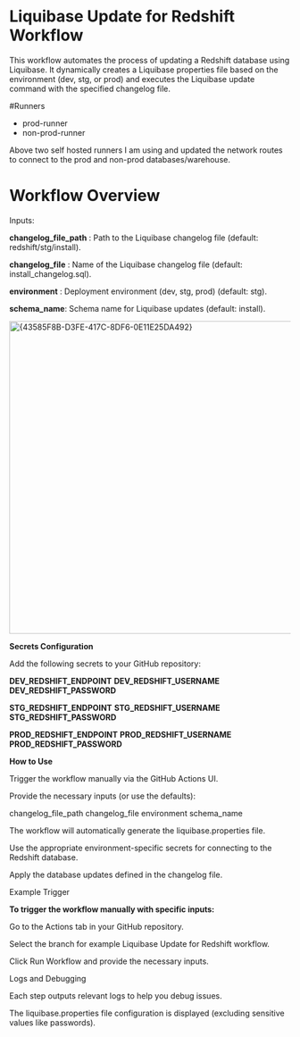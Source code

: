 # Liquibase Update for Redshift Workflow
This workflow automates the process of updating a Redshift database using Liquibase. It dynamically creates a Liquibase properties file based on the environment (dev, stg, or prod) and executes the Liquibase update command with the specified changelog file.

#Runners

 - prod-runner
 - non-prod-runner
   
Above two self hosted runners I am using and updated the network routes to connect to the prod and non-prod databases/warehouse.

# Workflow Overview
Inputs:

**changelog_file_path** : Path to the Liquibase changelog file (default: redshift/stg/install).

**changelog_file** : Name of the Liquibase changelog file (default: install_changelog.sql).

**environment** : Deployment environment (dev, stg, prod) (default: stg).

**schema_name**: Schema name for Liquibase updates (default: install).

<img width="560" alt="{43585F8B-D3FE-417C-8DF6-0E11E25DA492}" src="https://github.com/user-attachments/assets/ce902493-2344-45a2-8d6f-8f1398275bad">




**Secrets Configuration**

Add the following secrets to your GitHub repository:

**DEV_REDSHIFT_ENDPOINT**  **DEV_REDSHIFT_USERNAME** **DEV_REDSHIFT_PASSWORD**

**STG_REDSHIFT_ENDPOINT** **STG_REDSHIFT_USERNAME** **STG_REDSHIFT_PASSWORD**

**PROD_REDSHIFT_ENDPOINT** **PROD_REDSHIFT_USERNAME** **PROD_REDSHIFT_PASSWORD**


**How to Use**

Trigger the workflow manually via the GitHub Actions UI.

Provide the necessary inputs (or use the defaults):

changelog_file_path changelog_file environment schema_name

The workflow will automatically generate the liquibase.properties file.

Use the appropriate environment-specific secrets for connecting to the Redshift database.

Apply the database updates defined in the changelog file.

Example Trigger

**To trigger the workflow manually with specific inputs:**

Go to the Actions tab in your GitHub repository.

Select the branch for example Liquibase Update for Redshift workflow.

Click Run Workflow and provide the necessary inputs.

Logs and Debugging

Each step outputs relevant logs to help you debug issues.

The liquibase.properties file configuration is displayed (excluding sensitive values like passwords).
